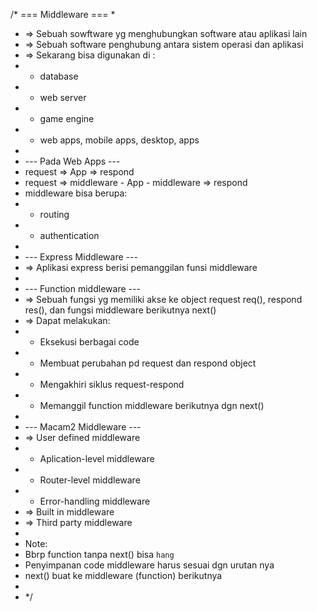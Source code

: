 /* === Middleware ===
 * 
 * => Sebuah sowftware yg menghubungkan software atau aplikasi lain
 * => Sebuah software penghubung antara sistem operasi dan aplikasi
 * => Sekarang bisa digunakan di :
 * - database
 * - web server
 * - game engine
 * - web apps, mobile apps, desktop, apps
 * 
 * --- Pada Web Apps ---
 * request => App => respond
 * request => middleware - App - middleware => respond
 * middleware bisa berupa:
 * - routing
 * - authentication
 *
 * --- Express Middleware ---
 * => Aplikasi express berisi pemanggilan funsi middleware
 *
 * --- Function middleware ---
 * => Sebuah fungsi yg memiliki akse ke object request req(), respond res(), dan fungsi middleware berikutnya next()
 * => Dapat melakukan:
 * 	- Eksekusi berbagai code
 * 	- Membuat perubahan pd request dan respond object
 * 	- Mengakhiri siklus request-respond
 * 	- Memanggil function middleware berikutnya dgn next()
 * 
 * --- Macam2 Middleware ---
 * => User defined middleware
 * 	- Aplication-level middleware
 * 	- Router-level middleware
 * 	- Error-handling middleware
 * => Built in middleware
 * => Third party middleware
 *
 * Note:
 * Bbrp function tanpa next() bisa `hang`
 * Penyimpanan code middleware harus sesuai dgn urutan nya
 * next() buat ke middleware (function) berikutnya
 *
 * */
